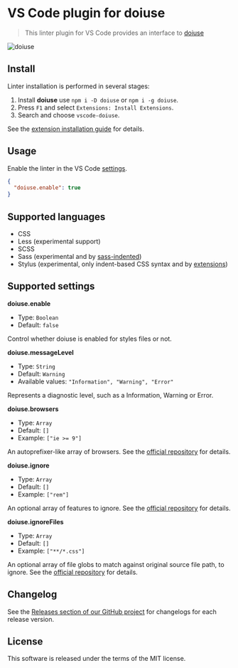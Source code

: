 # VS Code plugin for doiuse

> This linter plugin for VS Code provides an interface to [doiuse](https://github.com/anandthakker/doiuse)

![doiuse](https://cloud.githubusercontent.com/assets/7034281/16776880/0282e982-4870-11e6-811f-a2a65cbc4eb7.png)

## Install

Linter installation is performed in several stages:

  1. Install **doiuse** use `npm i -D doiuse` or `npm i -g doiuse`.
  2. Press `F1` and select `Extensions: Install Extensions`.
  3. Search and choose `vscode-doiuse`.

See the [extension installation guide](https://code.visualstudio.com/docs/editor/extension-gallery) for details.

## Usage

Enable the linter in the VS Code [settings](https://code.visualstudio.com/docs/customization/userandworkspace).

```json
{
  "doiuse.enable": true
}
```

## Supported languages

  * CSS
  * Less (experimental support)
  * SCSS
  * Sass (experimental and by [sass-indented](https://marketplace.visualstudio.com/items?itemName=robinbentley.sass-indented))
  * Stylus (experimental, only indent-based CSS syntax and by [extensions](https://marketplace.visualstudio.com/search?term=stylu&target=VSCode&sortBy=Relevance))

## Supported settings

**doiuse.enable**

  * Type: `Boolean`
  * Default: `false`

Control whether doiuse is enabled for styles files or not.

**doiuse.messageLevel**

  * Type: `String`
  * Default: `Warning`
  * Available values: `"Information", "Warning", "Error"`

Represents a diagnostic level, such as a Information, Warning or Error.

**doiuse.browsers**

  * Type: `Array`
  * Default: `[]`
  * Example: `["ie >= 9"]`

An autoprefixer-like array of browsers. See the [official repository](https://github.com/anandthakker/doiuse) for details.

**doiuse.ignore**

  * Type: `Array`
  * Default: `[]`
  * Example: `["rem"]`

An optional array of features to ignore. See the [official repository](https://github.com/anandthakker/doiuse) for details.

**doiuse.ignoreFiles**

  * Type: `Array`
  * Default: `[]`
  * Example: `["**/*.css"]`

An optional array of file globs to match against original source file path, to ignore. See the [official repository](https://github.com/anandthakker/doiuse) for details.

## Changelog

See the [Releases section of our GitHub project](https://github.com/mrmlnc/vscode-doiuse/releases) for changelogs for each release version.

## License

This software is released under the terms of the MIT license.

